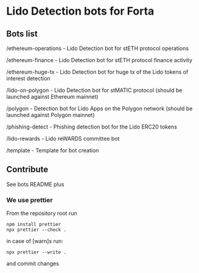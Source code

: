 # Lido Detection bots for Forta

## Bots list

/ethereum-operations - Lido Detection bot for stETH protocol operations

/ethereum-finance - Lido Detection bot for stETH protocol finance activity

/ethereum-huge-tx - Lido Detection bot for huge tx of the Lido tokens of interest detection

/lido-on-polygon - Lido Detection bot for stMATIC protocol (should be launched against Ethereum mainnet)

/polygon - Detection bot for Lido Apps on the Polygon network (should be launched against Polygon mainnet)

/phishing-detect - Phishing detection bot for the Lido ERC20 tokens

/lido-rewards - Lido reWARDS committee bot

/template - Template for bot creation

## Contribute

See bots README plus

### We use prettier

From the repository root run

```
npm install prettier
npx prettier --check .
```

in case of \[warn\]s run:

```
npx prettier --write .
```

and commit changes

